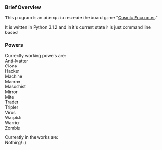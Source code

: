 <h3>Brief Overview</h3>
This program is an attempt to recreate the board game "<a href="http://en.wikipedia.org/wiki/Cosmic_Encounter">Cosmic Encounter</a>."

It is written in Python 3.1.2 and in it's current state it is just command line based.

<h3>Powers</h3>
Currently working powers are:<br>
Anti-Matter<br>
Clone<br>
Hacker<br>
Machine<br>
Macron<br>
Masochist<br>
Mirror<br>
Mite<br>
Trader<br>
Tripler<br>
Virus<br>
Warpish<br>
Warrior<br>
Zombie

Currently in the works are:<br>
Nothing! :)
